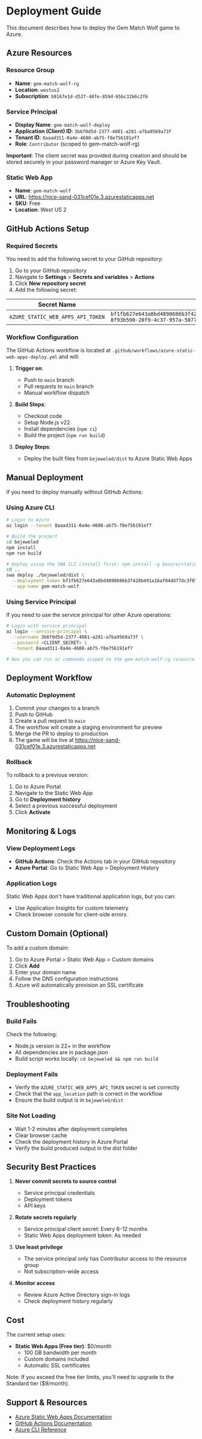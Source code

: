 # Deployment Guide

This document describes how to deploy the Gem Match Wolf game to Azure.

## Azure Resources

### Resource Group
- **Name**: `gem-match-wolf-rg`
- **Location**: `westus2`
- **Subscription**: `b9167e1d-d52f-48fe-859d-65bc32b6c2f6`

### Service Principal
- **Display Name**: `gem-match-wolf-deploy`
- **Application (Client) ID**: `3b6f0d5d-2377-4081-a281-a7ba9569a73f`
- **Tenant ID**: `8aaad311-0a4e-4608-ab75-f8e756191ef7`
- **Role**: `Contributor` (scoped to gem-match-wolf-rg)

**Important**: The client secret was provided during creation and should be stored securely in your password manager or Azure Key Vault.

### Static Web App
- **Name**: `gem-match-wolf`
- **URL**: https://nice-sand-031cef01e.3.azurestaticapps.net
- **SKU**: Free
- **Location**: West US 2

## GitHub Actions Setup

### Required Secrets

You need to add the following secret to your GitHub repository:

1. Go to your GitHub repository
2. Navigate to **Settings** > **Secrets and variables** > **Actions**
3. Click **New repository secret**
4. Add the following secret:

| Secret Name | Value |
|------------|-------|
| `AZURE_STATIC_WEB_APPS_API_TOKEN` | `bf1fb627e643a8bd4890686b3f428b491a16af04ddf7dc3f07c9ec6583040f5e03-8f93b590-20f9-4c37-957a-507776b6552201e2431031cef01e` |

### Workflow Configuration

The GitHub Actions workflow is located at `.github/workflows/azure-static-web-apps-deploy.yml` and will:

1. **Trigger on**:
   - Push to `main` branch
   - Pull requests to `main` branch
   - Manual workflow dispatch

2. **Build Steps**:
   - Checkout code
   - Setup Node.js v22
   - Install dependencies (`npm ci`)
   - Build the project (`npm run build`)

3. **Deploy Steps**:
   - Deploy the built files from `bejeweled/dist` to Azure Static Web Apps

## Manual Deployment

If you need to deploy manually without GitHub Actions:

### Using Azure CLI

```bash
# Login to Azure
az login --tenant 8aaad311-0a4e-4608-ab75-f8e756191ef7

# Build the project
cd bejeweled
npm install
npm run build

# Deploy using the SWA CLI (install first: npm install -g @azure/static-web-apps-cli)
cd ..
swa deploy ./bejeweled/dist \
  --deployment-token bf1fb627e643a8bd4890686b3f428b491a16af04ddf7dc3f07c9ec6583040f5e03-8f93b590-20f9-4c37-957a-507776b6552201e2431031cef01e \
  --app-name gem-match-wolf
```

### Using Service Principal

If you need to use the service principal for other Azure operations:

```bash
# Login with service principal
az login --service-principal \
  --username 3b6f0d5d-2377-4081-a281-a7ba9569a73f \
  --password <CLIENT_SECRET> \
  --tenant 8aaad311-0a4e-4608-ab75-f8e756191ef7

# Now you can run az commands scoped to the gem-match-wolf-rg resource group
```

## Deployment Workflow

### Automatic Deployment

1. Commit your changes to a branch
2. Push to GitHub
3. Create a pull request to `main`
4. The workflow will create a staging environment for preview
5. Merge the PR to deploy to production
6. The game will be live at https://nice-sand-031cef01e.3.azurestaticapps.net

### Rollback

To rollback to a previous version:

1. Go to Azure Portal
2. Navigate to the Static Web App
3. Go to **Deployment history**
4. Select a previous successful deployment
5. Click **Activate**

## Monitoring & Logs

### View Deployment Logs

- **GitHub Actions**: Check the Actions tab in your GitHub repository
- **Azure Portal**: Go to Static Web App > Deployment History

### Application Logs

Static Web Apps don't have traditional application logs, but you can:
- Use Application Insights for custom telemetry
- Check browser console for client-side errors

## Custom Domain (Optional)

To add a custom domain:

1. Go to Azure Portal > Static Web App > Custom domains
2. Click **Add**
3. Enter your domain name
4. Follow the DNS configuration instructions
5. Azure will automatically provision an SSL certificate

## Troubleshooting

### Build Fails

Check the following:
- Node.js version is 22+ in the workflow
- All dependencies are in package.json
- Build script works locally: `cd bejeweled && npm run build`

### Deployment Fails

- Verify the `AZURE_STATIC_WEB_APPS_API_TOKEN` secret is set correctly
- Check that the `app_location` path is correct in the workflow
- Ensure the build output is in `bejeweled/dist`

### Site Not Loading

- Wait 1-2 minutes after deployment completes
- Clear browser cache
- Check the deployment history in Azure Portal
- Verify the build produced output in the dist folder

## Security Best Practices

1. **Never commit secrets to source control**
   - Service principal credentials
   - Deployment tokens
   - API keys

2. **Rotate secrets regularly**
   - Service principal client secret: Every 6-12 months
   - Static Web Apps deployment token: As needed

3. **Use least privilege**
   - The service principal only has Contributor access to the resource group
   - Not subscription-wide access

4. **Monitor access**
   - Review Azure Active Directory sign-in logs
   - Check deployment history regularly

## Cost

The current setup uses:
- **Static Web Apps (Free tier)**: $0/month
  - 100 GB bandwidth per month
  - Custom domains included
  - Automatic SSL certificates

Note: If you exceed the free tier limits, you'll need to upgrade to the Standard tier ($9/month).

## Support & Resources

- [Azure Static Web Apps Documentation](https://docs.microsoft.com/en-us/azure/static-web-apps/)
- [GitHub Actions Documentation](https://docs.github.com/en/actions)
- [Azure CLI Reference](https://docs.microsoft.com/en-us/cli/azure/)
